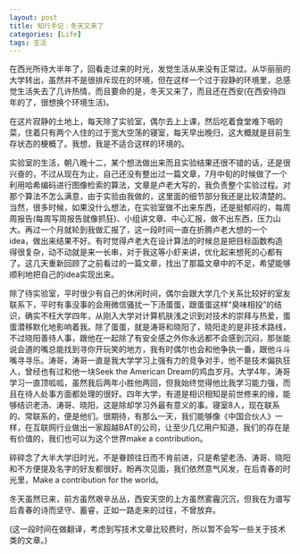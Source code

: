 ```yaml
---
layout: post
title: 知行手记：冬天又来了
categories: [Life]
tags: 生活
---
```


在西光所待大半年了，回看走过来的时光，发觉生活从来没有正常过。从华丽丽的大学转出，虽然并不是很排斥现在的环境，但在这样一个过于寂静的环境里，总感觉生活失去了几许热情，而且要命的是，冬天又来了，而且还在西安(在西安待四年的了，很想换个环境生活)。

在这片寂静的土地上，每天除了实验室，偶尔去上上课，然后吃着食堂难下咽的菜，住着只有两个人住的过于宽大空荡的寝室，每天早出晚归，这大概就是目前生存状态的梗概了。我想，我是不适合这样的环境的。

实验室的生活，朝八晚十二，某个想法做出来而且实验结果还很不错的话，还是很兴奋的，不过从现在为止，自己还没有整出过一篇文章，7月中旬的时候做了一个利用哈希编码进行图像检索的算法，文章是卢老大写的，我负责整个实验过程。对那个算法不怎么满意，由于实验由我做的，这里面的细节部分我还是比较清楚的。当然，很多时候，如果没什么想法，在实验室做不出来东西，还是挺郁闷的，每周周报告(每周写周报告就像抓狂)、小组讲文章、中心汇报，做不出东西，压力山大。再过一个月就轮到我做汇报了，这一段时间一直在折腾卢老大想的一个idea，做出来结果不好。有时觉得卢老大在设计算法的时候总是把目标函数构造得很复杂，动不动就是来一长串，对于我这等小虾来讲，优化起来想死的心都有了。这几天重新回顾了之前看过的一篇文章，找出了那篇文章中的不足，希望能够顺利地把自己的idea实现出来。

除了待实验室，平时很少有自己的休闲时间，偶尔会跟大学几个关系比较好的室友联系下，平时有事没事的会用微信骚扰一下汤蛋蛋，跟蛋蛋这样“臭味相投”的结识，确实不枉大学四年，从刚入大学对计算机肤浅之识到对技术的崇拜与热爱，蛋蛋潜移默化地影响着我。除了蛋蛋，就是涛哥和晓阳了，晓阳走的是非技术路线，不过晓阳善待人事，跟他在一起除了有安全感之外你永远都不会感到沉闷，那张能说会道的嘴总能找到寻你开玩笑的地方，我有时偶尔也会和他争执一番，跟他斗斗嘴寻寻乐。涛哥，涛哥一直是我大学学习上强有力的竞争对手，他不是技术偏执狂人，曾经也有过和他一块Seek the American Dream的鸡血岁月。大学4年，涛哥学习一直顶呱呱，虽然我后两年小胜他两回，但我始终觉得他比我学习能力强，而且在待人处事方面都处理的很好。四年大学，有道是相识相知是前世修来的缘，能够结识老汤、涛哥、晓阳，这是除却学习外最有意义的事。寝室8人，现在联系的、常联系的，便是他们。很期待，有那么一天，我们能够像《中国合伙人》一样，在互联网行业做出一家超越BAT的公司，让至少几亿用户知道，我们的存在是有价值的，我们也可以为这个世界make a contribution。

碎碎念了大半大学旧时光，不是眷顾往日而不肯前进，只是希望老汤、涛哥、晓阳和不方便提及名字的好友都很好。盼再次见面，我们依然意气风发，在后青春的时光里，Make a contribution for the world。

冬天虽然已来，前方虽然艰辛丛丛，西安天空的上方虽然雾霾沉沉，但我在为谱写后青春的诗而坚守、蓄睿，正如一路走来的过往，不曾放弃。

(这一段时间在做翻译，考虑到写技术文章比较费时，所以暂不会写一些关于技术类的文章。)